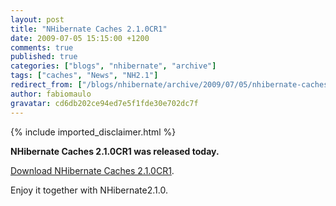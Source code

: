```yaml
---
layout: post
title: "NHibernate Caches 2.1.0CR1"
date: 2009-07-05 15:15:00 +1200
comments: true
published: true
categories: ["blogs", "nhibernate", "archive"]
tags: ["caches", "News", "NH2.1"]
redirect_from: ["/blogs/nhibernate/archive/2009/07/05/nhibernate-caches-2-1-0cr1.aspx"]
author: fabiomaulo
gravatar: cd6db202ce94ed7e5f1fde30e702dc7f
---
```

{% include imported_disclaimer.html %}
<p>
<p><strong>NHibernate Caches 2.1.0CR1 was released today.</strong></p>
<p><a target="_blank" href="https://sourceforge.net/projects/nhcontrib/files/NHibernate.Caches/NHCH2.1.0CR1-bin.zip">Download NHibernate Caches 2.1.0CR1</a>.</p>
<p>Enjoy it together with NHibernate2.1.0.</p>
</p>
